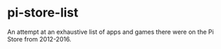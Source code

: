 # pi-store-list
An attempt at an exhaustive list of apps and games there were on the Pi Store from 2012-2016.
